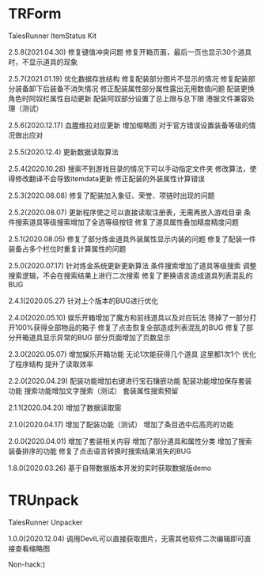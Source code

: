 # TRForm
TalesRunner ItemStatus Kit

2.5.8(2021.04.30)
修复键值冲突问题
修复开箱页面，最后一页也显示30个道具时，不显示道具的现象

2.5.7(2021.01.19)
优化数据存放结构
修复配装部分图片不显示的情况
修复配装部分装备卸下后装备不消失情况
修正配装属性部分属性露出无用数值问题
配装更换角色时阿奴栏属性自动更新
配装阿奴部分设置了总上限与总下限
港服文件兼容处理（测试）

2.5.6(2020.12.17)
血腥维拉对应更新
增加缩略图
对于官方错误设置装备等级的情况做出应对

2.5.5(2020.12.4)
更新数据读取算法

2.5.4(2020.10.28)
搜索不到游戏目录的情况下可以手动指定文件夹
修改算法，使得修改翻译不会导致itemdata更新
修正配装的外装属性计算错误

2.5.3(2020.08.08)
修复了配装加入象征、荣誉、项链时出现的问题

2.5.2(2020.08.07)
更新程序使之可以直接读取注册表，无需再放入游戏目录
条件搜索道具等级搜索增加了全选等级按钮
修复了道具属性叠加精度精度问题

2.5.1(2020.08.05)
修复了部分炼金道具外装属性显示内装的问题
修复了配装一件装备占多个栏位时重复计算属性的问题

2.5.0(2020.07.17)
针对炼金系统更新更新算法
条件搜索增加了道具等级搜索
调整搜索逻辑，不会在搜索结果上进行二次搜索
修复了更换语言造成道具列表混乱的BUG

2.4.1(2020.05.27)
针对上个版本的BUG进行优化

2.4.0(2020.05.10)
娱乐开箱增加了魔方和前线道具以及对应玩法
筛掉了一部分打开100%获得全部物品的箱子
修复了点击恢复全部造成列表混乱的BUG
修复了部分开箱道具显示异常的BUG
部分页面增加了页数显示

2.3.0(2020.05.07)
增加娱乐开箱功能
无论1次能获得几个道具 这里都1次1个
优化了程序结构 提升了读取效率

2.2.0(2020.04.29)
配装功能增加右键进行宝石镶嵌功能
配装功能增加保存套装功能
搜索功能增加文字搜索（测试）
套装属性搜索预留

2.1.1(2020.04.20)
增加了数据读取窗

2.1.0(2020.04.17)
增加了配装功能（测试）
增加了条目选中后高亮的功能

2.0.0(2020.04.01)
增加了套装相关内容
增加了部分道具和属性分类
增加了搜索装备排序的功能
修复了点击语言转换时搜索结果消失的BUG

1.8.0(2020.03.26)
基于自带数据版本开发的实时获取数据版demo

# TRUnpack
TalesRunner Unpacker

1.0.0(2020.12.04)
调用DevIL可以直接获取图片，无需其他软件二次编辑即可直接查看缩略图

Non-hack:)
